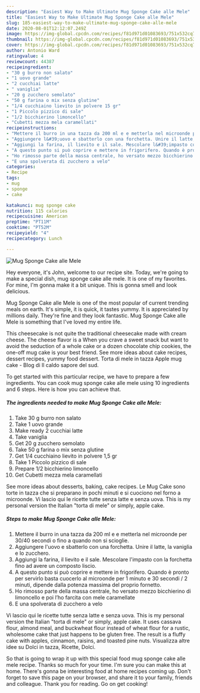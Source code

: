 ```yaml
---
description: "Easiest Way to Make Ultimate Mug Sponge Cake alle Mele"
title: "Easiest Way to Make Ultimate Mug Sponge Cake alle Mele"
slug: 185-easiest-way-to-make-ultimate-mug-sponge-cake-alle-mele
date: 2020-08-01T12:12:07.249Z
image: https://img-global.cpcdn.com/recipes/f81d971d01083693/751x532cq70/mug-sponge-cake-alle-mele-recipe-main-photo.jpg
thumbnail: https://img-global.cpcdn.com/recipes/f81d971d01083693/751x532cq70/mug-sponge-cake-alle-mele-recipe-main-photo.jpg
cover: https://img-global.cpcdn.com/recipes/f81d971d01083693/751x532cq70/mug-sponge-cake-alle-mele-recipe-main-photo.jpg
author: Antonio Ward
ratingvalue: 4
reviewcount: 44387
recipeingredient:
- "30 g burro non salato"
- "1 uovo grande"
- "2 cucchiai latte"
- " vaniglia"
- "20 g zucchero semolato"
- "50 g farina o mix senza glutine"
- "1/4 cucchiaino lievito in polvere 15 gr"
- "1 Piccolo pizzico di sale"
- "1/2 bicchierino limoncello"
- "Cubetti mezza mela caramellati"
recipeinstructions:
- "Mettere il ​​burro in una tazza da 200 ml e e metterla nel microonde per 30/40 secondi o fino a quando non si scioglie."
- "Aggiungere l&#39;uovo e sbatterlo con una forchetta. Unire il latte, la vaniglia e lo zucchero."
- "Aggiungi la farina, il lievito e il sale. Mescolare l&#39;impasto con la forchetta fino ad avere un composto liscio."
- "A questo punto si può coprire e mettere in frigorifero. Quando è pronto per servirlo basta cuocerlo al microonde per 1 minuto e 30 secondi / 2 minuti, dipende dalla potenza massima del proprio fornetto."
- "Ho rimosso parte della massa centrale, ho versato mezzo bicchierino di limoncello e poi l’ho farcita con mele caramellate"
- "E una spolverata di zucchero a velo"
categories:
- Recipe
tags:
- mug
- sponge
- cake

katakunci: mug sponge cake 
nutrition: 115 calories
recipecuisine: American
preptime: "PT11M"
cooktime: "PT52M"
recipeyield: "4"
recipecategory: Lunch

---
```



![Mug Sponge Cake alle Mele](https://img-global.cpcdn.com/recipes/f81d971d01083693/751x532cq70/mug-sponge-cake-alle-mele-recipe-main-photo.jpg)

Hey everyone, it's John, welcome to our recipe site. Today, we're going to make a special dish, mug sponge cake alle mele. It is one of my favorites. For mine, I'm gonna make it a bit unique. This is gonna smell and look delicious.

Mug Sponge Cake alle Mele is one of the most popular of current trending meals on earth. It's simple, it is quick, it tastes yummy. It is appreciated by millions daily. They're fine and they look fantastic. Mug Sponge Cake alle Mele is something that I've loved my entire life.

This cheesecake is not quite the traditional cheesecake made with cream cheese. The cheese flavor is a When you crave a sweet snack but want to avoid the seduction of a whole cake or a dozen chocolate chip cookies, the one-off mug cake is your best friend. See more ideas about cake recipes, dessert recipes, yummy food dessert. Torta di mele in tazza Apple mug cake - Blog di Il caldo sapore del sud.


To get started with this particular recipe, we have to prepare a few ingredients. You can cook mug sponge cake alle mele using 10 ingredients and 6 steps. Here is how you can achieve that.

<!--inarticleads1-->

##### The ingredients needed to make Mug Sponge Cake alle Mele:

1. Take 30 g burro non salato
1. Take 1 uovo grande
1. Make ready 2 cucchiai latte
1. Take  vaniglia
1. Get 20 g zucchero semolato
1. Take 50 g farina o mix senza glutine
1. Get 1/4 cucchiaino lievito in polvere 1,5 gr
1. Take 1 Piccolo pizzico di sale
1. Prepare 1/2 bicchierino limoncello
1. Get Cubetti mezza mela caramellati


See more ideas about desserts, baking, cake recipes. Le Mug Cake sono torte in tazza che si preparano in pochi minuti e si cuociono nel forno a microonde. Vi lascio qui le ricette tutte senza latte e senza uova. This is my personal version the Italian &#34;torta di mele&#34; or simply, apple cake. 

<!--inarticleads2-->

##### Steps to make Mug Sponge Cake alle Mele:

1. Mettere il ​​burro in una tazza da 200 ml e e metterla nel microonde per 30/40 secondi o fino a quando non si scioglie.
1. Aggiungere l&#39;uovo e sbatterlo con una forchetta. Unire il latte, la vaniglia e lo zucchero.
1. Aggiungi la farina, il lievito e il sale. Mescolare l&#39;impasto con la forchetta fino ad avere un composto liscio.
1. A questo punto si può coprire e mettere in frigorifero. Quando è pronto per servirlo basta cuocerlo al microonde per 1 minuto e 30 secondi / 2 minuti, dipende dalla potenza massima del proprio fornetto.
1. Ho rimosso parte della massa centrale, ho versato mezzo bicchierino di limoncello e poi l’ho farcita con mele caramellate
1. E una spolverata di zucchero a velo


Vi lascio qui le ricette tutte senza latte e senza uova. This is my personal version the Italian &#34;torta di mele&#34; or simply, apple cake. It uses cassava flour, almond meal, and buckwheat flour instead of wheat flour for a rustic, wholesome cake that just happens to be gluten free. The result is a fluffy cake with apples, cinnamon, raisins, and toasted pine nuts. Visualizza altre idee su Dolci in tazza, Ricette, Dolci. 

So that is going to wrap it up with this special food mug sponge cake alle mele recipe. Thanks so much for your time. I'm sure you can make this at home. There's gonna be interesting food at home recipes coming up. Don't forget to save this page on your browser, and share it to your family, friends and colleague. Thank you for reading. Go on get cooking!
